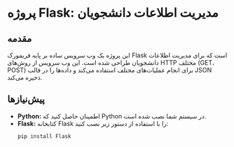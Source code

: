 # پروژه Flask: مدیریت اطلاعات دانشجویان

## مقدمه

این پروژه یک وب سرویس ساده بر پایه فریمورک Flask است که برای مدیریت اطلاعات دانشجویان طراحی شده است. این وب سرویس از روش‌های HTTP مختلف (GET، POST) برای انجام عملیات‌های مختلف استفاده می‌کند و داده‌ها را در قالب JSON ذخیره می‌کند.

## پیش‌نیازها

* **Python:** اطمینان حاصل کنید که Python در سیستم شما نصب شده است.
* **Flask:** کتابخانه Flask را با استفاده از دستور زیر نصب کنید:
  ```bas
  pip install Flask
